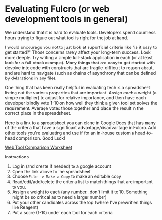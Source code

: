 # Evaluating Fulcro (or web development tools in general)

We understand that it is hard to evaluate tools. Developers spend countless
hours trying to figure out what tool is right for the job at hand.

I would encourage you not to just look at superficial criteria like "is
it easy to get started?"
Those concerns rarely affect your long-term success. Look more deeply.
Try writing a simple full-stack application in each (or at least look for
a full-stack example). Many things that are easy to get started with devolve
into code with constructs that are fragile, difficult to
reason about, and are hard to navigate (such as chains of
asynchrony that can be defined by delarations in any file).

One thing that has been really helpful in evaluating tech is a spreadsheet listing out
the various properties that are important. Assign each
a weight (a simple multiplier) to adjust for relative importance, and
then have each developer blindly vote 1-10 on how well they think a given
tool set solves the requirement. Average votes those together and
place the result in the correct place in the spreadsheet.

Here is a link to a spreadsheet you can clone in Google Docs that has
many of the criteria that have a significant advantage/disadvantage
in Fulcro. Add other tools you're evaluating and use if for
an in-house custom a head-to-head comparison. Good Luck!

[Web Tool Comparison Worksheet](https://docs.google.com/spreadsheets/d/1kBJLjN2Z1AFJM4W8S7YTn0PS_drzqtIMY5siSIZ5OWI)

Instructions
1. Log in (and create if needed) to a google account
2. Open the link above to the spreadsheet
3. Choose `File -> Make a Copy` to make an editable copy
4. Read/edit/add/delete the criteria list to match things that are important to you.
5. Assign a weight to each (any number...don't limit it to 10. Something might be so critical as to need a larger number)
6. Put your other candidates across the top (where I've prewritten things like Reagent)
7. Put a score (1-10) under each tool for each criteria

